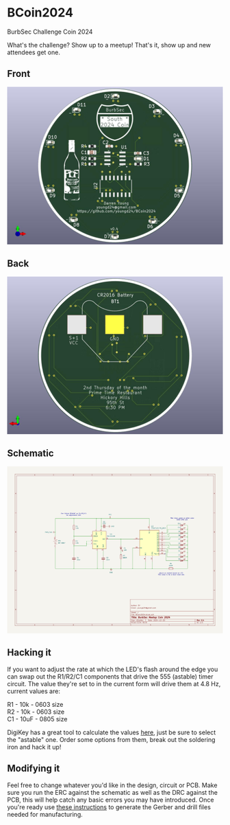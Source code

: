 # BCoin2024
BurbSec Challenge Coin 2024

What's the challenge? Show up to a meetup! That's it, show up and new attendees get one.

## Front
![BCoin Front](https://github.com/youngd24/BCoin2024/blob/main/assets/BCoin2024-v0.4-front.jpg)

## Back
![BCoin Back](https://github.com/youngd24/BCoin2024/blob/main/assets/BCoin2024-v0.4-back.jpg)

## Schematic
![Schematic](https://github.com/youngd24/BCoin2024/blob/main/assets/BCoin2024-v0.4-schematic.jpg)

## Hacking it

If you want to adjust the rate at which the LED's flash around the edge you can swap out the R1/R2/C1 components that drive the 555 (astable) timer circuit. The value they're set to in the current form will drive them at 4.8 Hz, current values are:

R1 - 10k - 0603 size\
R2 - 10k - 0603 size\
C1 - 10uF - 0805 size

DigiKey has a great tool to calculate the values [here](https://www.digikey.com/en/resources/conversion-calculators/conversion-calculator-555-timer), just be sure to select the "astable" one. Order some options from them, break out the soldering iron and hack it up!

## Modifying it

Feel free to change whatever you'd like in the design, circuit or PCB. Make sure you run the ERC against the schematic as well as the DRC against the PCB, this will help catch any basic errors you may have introduced. Once you're ready use [these instructions](https://www.pcbway.com/blog/help_center/How_to_Generate_Gerber_and_Drill_Files_in_KiCad_7_0_ab0d12bb.html) to generate the Gerber and drill files needed for manufacturing.
